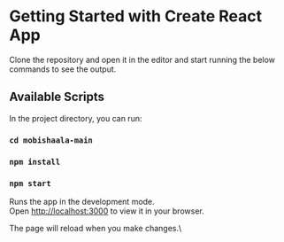 # Getting Started with Create React App

Clone the repository and open it in the editor and start running the below commands to see the output.

## Available Scripts

In the project directory, you can run:
### `cd mobishaala-main`
### `npm install`
### `npm start`

Runs the app in the development mode.\
Open [http://localhost:3000](http://localhost:3000) to view it in your browser.

The page will reload when you make changes.\



